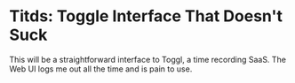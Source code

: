 # Titds: Toggle Interface That Doesn't Suck

This will be a straightforward interface to Toggl, a time recording SaaS. The Web UI logs me out all the time and is pain to use.
